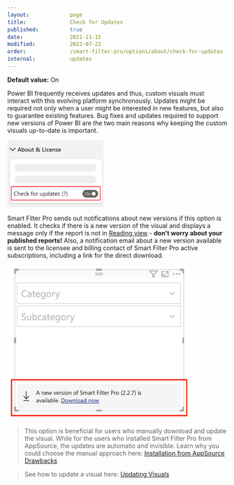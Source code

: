 ```yaml
---
layout:             page
title:              Check for Updates
published:          true
date:               2021-11-15
modified:           2022-07-22
order:              /smart-filter-pro/options/about/check-for-updates
internal:           updates
---
```

**Default value:** On

Power BI frequently receives updates and thus, custom visuals must interact with this evolving platform synchronously. Updates might be required not only when a user might be interested in new features, but also to guarantee existing features. Bug fixes and updates required to support new versions of Power BI are the two main reasons why keeping the custom visuals up-to-date is important.

<img src="images/check-for-updates.png" width="220">

Smart Filter Pro sends out notifications about new versions if this option is enabled. It checks if there is a new version of the visual and displays a message only if the report is not in [Reading view](https://docs.microsoft.com/en-us/power-bi/consumer/end-user-reading-view#reading-view) - **don't worry about your published reports!** Also, a notification email about a new version available is sent to the licensee and billing contact of Smart Filter Pro active subscriptions, including a link for the direct download. 
 
<img src="images/new-update.png" width="420">

> This option is beneficial for users who manually download and update the visual. While for the users who installed Smart Filter Pro from AppSource, the updates are automatic and invisible. Learn why you could choose the manual approach here: [Installation from AppSource Drawbacks](../../../get-started/installation.md#from-appsource)

> See how to update a visual here: [Updating Visuals](../../../get-started/updating.md)